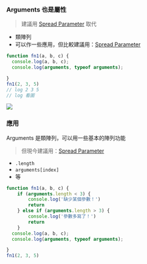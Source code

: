 ### Arguments 也是屬性
>建議用 [Spread Parameter](Spread%20Parameter.md) 取代

- 類陣列
- 可以作一些應用，但比較建議用：[Spread Parameter](Spread%20Parameter.md)

```js
function fn1(a, b, c) {
  console.log(a, b, c);
  console.log(arguments, typeof arguments);

}
fn1(2, 3, 5)
// log 2 3 5
// log 看圖
```

![](https://i.imgur.com/Lb98kRF.png)

### 應用
Arguments 是類陣列，可以用一些基本的陣列功能

>但現今建議用：[Spread Parameter](Spread%20Parameter.md)
- `.length`
- `arguments[index]`
- 等
```js
function fn1(a, b, c) {
	if (arguments.length < 3) {
		console.log('缺少某個參數！')
		return
	} else if (arguments.length > 3) {
		console.log('參數多寫了！')
		return
	}
  console.log(a, b, c);
  console.log(arguments, typeof arguments);

}
fn1(2, 3, 5)
```
